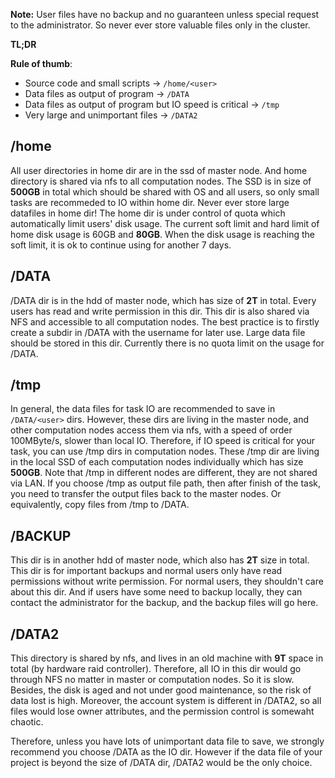**Note:** User files have no backup and no guaranteen unless special request to the administrator. So never ever store valuable files only in the cluster.

**TL;DR**

**Rule of thumb**:

* Source code and small scripts -> `/home/<user>`
* Data files as output of program -> `/DATA`
* Data files as output of program but IO speed is critical -> `/tmp`
* Very large and unimportant files -> `/DATA2`

## /home

All user directories in home dir are in the ssd of master node. And home directory is shared via nfs to all computation nodes. The SSD is in size of **500GB** in total which should be shared with OS and all users, so only small tasks are recommeded to IO within home dir. Never ever store large datafiles in home dir! The home dir is under control of quota which automatically limit users' disk usage. The current soft limit and hard limit of home disk usage is 60GB and **80GB**. When the disk usage is reaching the soft limit, it is ok to continue using for another 7 days.

## /DATA

/DATA dir is in the hdd of master node, which has size of **2T** in total. Every users has read and write permission in this dir.  This dir is also shared via NFS and accessible to all computation nodes. The best practice is to firstly create a subdir in /DATA with the username for later use. Large data file should be stored in this dir. Currently there is no quota limit on the usage for /DATA.

## /tmp

In general, the data files for task IO are recommended to save in `/DATA/<user>` dirs. However, these dirs are living in the master node, and other computation nodes access them via nfs, with a speed of order 100MByte/s, slower than local IO. Therefore, if IO speed is critical for your task, you can use /tmp dirs in computation nodes. These /tmp dir are living in the local SSD of each computation nodes individually which has size **500GB**. Note that /tmp in different nodes are different, they are not shared via LAN. If you choose /tmp as output file path, then after finish of the task, you need to transfer the output files back to the master nodes. Or equivalently, copy files from /tmp to /DATA.

## /BACKUP

This dir is in another hdd of master node, which also has **2T** size in total. This dir is for important backups and normal users only have read permissions without write permission. For normal users, they shouldn't care about this dir. And if users have some need to backup locally, they can contact the administrator for the backup, and the backup files will go here.

## /DATA2

This directory is shared by nfs, and lives in an old machine with **9T** space in total (by hardware raid controller). Therefore, all IO in this dir would go through NFS no matter in master or computation nodes. So it is slow. Besides, the disk is aged and not under good maintenance, so the risk of data lost is high.  Moreover, the account system is different in /DATA2, so all files would lose owner attributes, and the permission control is somewaht chaotic.

Therefore, unless you have lots of unimportant data file to save, we strongly recommend you choose /DATA as the IO dir. However if the data file of your project is beyond the size of /DATA dir, /DATA2 would be the only choice.